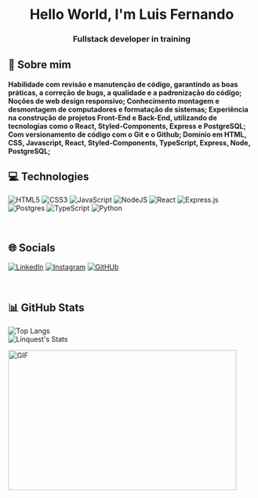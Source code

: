 <h1 align="center">Hello World, I'm Luis Fernando</h1>
<h3 align="center">Fullstack developer in training</h3>

## 🚀 Sobre mim
<h4> Habilidade com revisão e manutenção de código, garantindo as boas práticas, a correção de bugs, a qualidade e a padronização do código;
Noções de web design responsivo;
Conhecimento montagem e desmontagem de computadores e formatação de sistemas;
Experiência na construção de projetos Front-End e Back-End, utilizando de tecnologias como o React, Styled-Components, Express e PostgreSQL;
Com versionamento de código com o Git e o Github;
Domínio em HTML, CSS, Javascript, React, Styled-Components, TypeScript, Express, Node, PostgreSQL;
</h4>

## 💻 Technologies
![HTML5](https://img.shields.io/badge/HTML5-%23E34F26.svg?style=for-the-badge&logo=html5&logoColor=white) ![CSS3](https://img.shields.io/badge/css3-%231572B6.svg?style=for-the-badge&logo=css3&logoColor=white) ![JavaScript](https://img.shields.io/badge/javascript-%23323330.svg?style=for-the-badge&logo=javascript&logoColor=%23F7DF1E) ![NodeJS](https://img.shields.io/badge/node.js-6DA55F?style=for-the-badge&logo=node.js&logoColor=white) ![React](https://img.shields.io/badge/react-%2320232a.svg?style=for-the-badge&logo=react&logoColor=%2361DAFB) ![Express.js](https://img.shields.io/badge/express.js-%23404d59.svg?style=for-the-badge&logo=express&logoColor=%2361DAFB) ![Postgres](https://img.shields.io/badge/postgres-%23316192.svg?style=for-the-badge&logo=postgresql&logoColor=white) ![TypeScript](https://img.shields.io/badge/typescript-%23007ACC.svg?style=for-the-badge&logo=typescript&logoColor=white) ![Python](https://img.shields.io/badge/python-3670A0?style=for-the-badge&logo=python&logoColor=ffdd54) 

<br>

## 🌐 Socials
[![LinkedIn](https://img.shields.io/badge/linkedin-%230077B5.svg?style=for-the-badge&logo=linkedin&logoColor=white)](https://www.linkedin.com/in/luis-fernando-alves-pereira-ab7076186/) [![Instagram](https://img.shields.io/badge/Instagram-%23E4405F.svg?style=for-the-badge&logo=Instagram&logoColor=white)](https://instagram.com/lobonalua?igshid=OGQ5ZDc2ODk2ZA==) [![GitHUb](https://img.shields.io/badge/GitHub-100000?style=for-the-badge&logo=github&logoColor=white)](https://github.com/Linquest)

<br>

## 📊 GitHub Stats
![Top Langs](https://github-readme-stats-git-masterrstaa-rickstaa.vercel.app/api/top-langs/?username=Linquest&bg_color=000&border_color=30A3DC&title_color=E94D5F&text_color=FFF)
<br>
![Linquest's Stats](https://github-readme-stats.vercel.app/api?username=Linquest&theme=vue-dark&show_icons=true&hide_border=true&count_private=true) 

<img align="center" alt="GIF" src="https://github.com/abhisheknaiidu/abhisheknaiidu/blob/master/code.gif?raw=true" width="465" height="285" />

<!--
**Linquest/Linquest** is a ✨ _special_ ✨ repository because its `README.md` (this file) appears on your GitHub profile.

Here are some ideas to get you started:

- 🔭 I’m currently working on ...
- 🌱 I’m currently learning ...
- 👯 I’m looking to collaborate on ...
- 🤔 I’m looking for help with ...
- 💬 Ask me about ...
- 📫 How to reach me: ...
- 😄 Pronouns: ...
- ⚡ Fun fact: ...
-->
